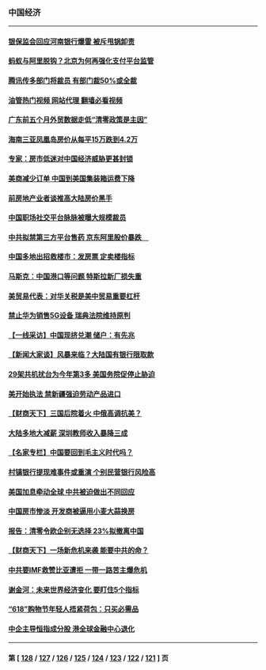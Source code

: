 ### 中国经济
---
#### [银保监会回应河南银行爆雷 被斥甩锅卸责](../../pages/ncid283/n13765974.md?06240445) 
#### [蚂蚁与阿里脱钩？北京为何再强化支付平台监管](../../pages/ncid283/n13765997.md?06240445) 
#### [腾讯传多部门将裁员 有部门裁50%或全裁](../../pages/ncid283/n13766047.md?06240445) 
#### [油管热门视频 网站代理 翻墙必看视频](http://209.222.30.114:81/youtube.html?06240445)
#### [广东前五个月外贸数据走低“清零政策是主因”](../../pages/ncid283/n13765833.md?06240445) 
#### [海南三亚凤凰岛房价从每平15万跌到4.2万](../../pages/ncid283/n13765703.md?06240445) 
#### [专家：房市低迷对中国经济威胁更甚封锁](../../pages/ncid283/n13765712.md?06240445) 
#### [美商减少订单 中国到美国集装箱运费下降](../../pages/ncid283/n13765508.md?06240445) 
#### [前房地产业者谈推高大陆房价黑手](../../pages/ncid283/n13765393.md?06240445) 
#### [中国职场社交平台脉脉被曝大规模裁员](../../pages/ncid283/n13765400.md?06240445) 
#### [中共拟禁第三方平台售药 京东阿里股价暴跌　](../../pages/ncid283/n13765301.md?06240445) 
#### [中国多地出招救楼市：发房票 定卖楼指标](../../pages/ncid283/n13765324.md?06240445) 
#### [马斯克：中国港口等问题 特斯拉新厂损失重](../../pages/ncid283/n13765364.md?06240445) 
#### [美贸易代表：对华关税是美中贸易重要杠杆](../../pages/ncid283/n13765279.md?06240445) 
#### [禁止华为销售5G设备 瑞典法院维持原判](../../pages/ncid283/n13765172.md?06240445) 
#### [【一线采访】中国现挤兑潮 储户：有先兆](../../pages/ncid283/n13764350.md?06240445) 
#### [【新闻大家谈】风暴来临？大陆国有银行限取款](../../pages/ncid283/n13765184.md?06240445) 
#### [29架共机扰台为今年第3多 美国务院促停止胁迫](../../pages/ncid283/n13764254.md?06240445) 
#### [美开始执法 禁新疆强迫劳动产品进口](../../pages/ncid283/n13764649.md?06240445) 
#### [【财商天下】三国后院着火 中俄高调抗美？](../../pages/ncid283/n13764528.md?06240445) 
#### [大陆多地大减薪 深圳教师收入暴降三成](../../pages/ncid283/n13764338.md?06240445) 
#### [【名家专栏】中国要回到毛主义时代吗？](../../pages/ncid283/n13764319.md?06240445) 
#### [村镇银行提现难事件或重演 个别民营银行风险高](../../pages/ncid283/n13764495.md?06240445) 
#### [美国加息牵动全球 中共被迫做出不同回应](../../pages/ncid283/n13764465.md?06240445) 
#### [中国房市惨淡 开发商被逼用小麦大蒜换房](../../pages/ncid283/n13764286.md?06240445) 
#### [报告：清零令欧企别无选择 23%拟撤离中国](../../pages/ncid283/n13763687.md?06240445) 
#### [【财商天下】一场新危机来袭 能要中共的命？](../../pages/ncid283/n13763617.md?06240445) 
#### [中共要IMF救赞比亚遭拒 一带一路苦主爆危机](../../pages/ncid283/n13763407.md?06240445) 
#### [谢金河：未来世界经济变化 要盯住5个指标](../../pages/ncid283/n13763396.md?06240445) 
#### [“618”购物节年轻人捂紧荷包：只买必需品](../../pages/ncid283/n13763064.md?06240445) 
#### [中企主导恒指成分股 港全球金融中心退化](../../pages/ncid283/n13763111.md?06240445) 

---
#### 第 [ [128](./128.md?06240445) / [127](./127.md?06240445) / [126](./126.md?06240445) / [125](./125.md?06240445) / [124](./124.md?06240445) / [123](./123.md?06240445) / [122](./122.md?06240445) / [121](./121.md?06240445) ] 页

